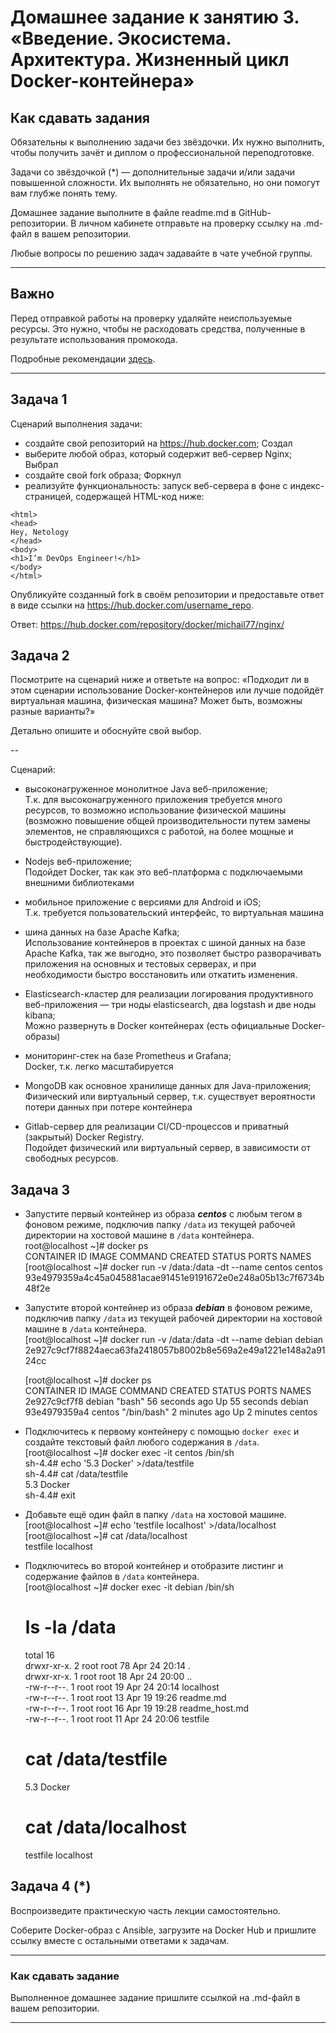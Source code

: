 
# Домашнее задание к занятию 3. «Введение. Экосистема. Архитектура. Жизненный цикл Docker-контейнера»

## Как сдавать задания

Обязательны к выполнению задачи без звёздочки. Их нужно выполнить, чтобы получить зачёт и диплом о профессиональной переподготовке.

Задачи со звёздочкой (*) — дополнительные задачи и/или задачи повышенной сложности. Их выполнять не обязательно, но они помогут вам глубже понять тему.

Домашнее задание выполните в файле readme.md в GitHub-репозитории. В личном кабинете отправьте на проверку ссылку на .md-файл в вашем репозитории.

Любые вопросы по решению задач задавайте в чате учебной группы.

---


## Важно

Перед отправкой работы на проверку удаляйте неиспользуемые ресурсы.
Это нужно, чтобы не расходовать средства, полученные в результате использования промокода.

Подробные рекомендации [здесь](https://github.com/netology-code/virt-homeworks/blob/virt-11/r/README.md).

---

## Задача 1

Сценарий выполнения задачи:

- создайте свой репозиторий на https://hub.docker.com;
    Создал  
- выберите любой образ, который содержит веб-сервер Nginx;
    Выбрал  
- создайте свой fork образа;
    Форкнул  
- реализуйте функциональность:
запуск веб-сервера в фоне с индекс-страницей, содержащей HTML-код ниже:
```
<html>
<head>
Hey, Netology
</head>
<body>
<h1>I’m DevOps Engineer!</h1>
</body>
</html>
```

Опубликуйте созданный fork в своём репозитории и предоставьте ответ в виде ссылки на https://hub.docker.com/username_repo.

Ответ:  https://hub.docker.com/repository/docker/michail77/nginx/  

## Задача 2

Посмотрите на сценарий ниже и ответьте на вопрос:
«Подходит ли в этом сценарии использование Docker-контейнеров или лучше подойдёт виртуальная машина, физическая машина? Может быть, возможны разные варианты?»

Детально опишите и обоснуйте свой выбор.

--

Сценарий:

- высоконагруженное монолитное Java веб-приложение;  
    T.к. для высоконагруженного приложения требуется много ресурсов, то возможно использование физической машины (возможно повышение общей производительности путем замены элементов, не справляющихся с работой, на более мощные и быстродействующие).  

- Nodejs веб-приложение;  
    Подойдет Docker, так как это веб-платформа с подключаемыми внешними библиотеками  

- мобильное приложение c версиями для Android и iOS;  
    Т.к. требуется пользовательский интерфейс, то виртуальная машина  

- шина данных на базе Apache Kafka;  
    Использование контейнеров в проектах с шиной данных на базе Apache Kafka, так же выгодно, это позволяет быстро разворачивать приложения на основных и тестовых серверах, и при необходимости быстро восстановить или откатить изменения.  

- Elasticsearch-кластер для реализации логирования продуктивного веб-приложения — три ноды elasticsearch, два logstash и две ноды kibana;  
    Можно развернуть в Docker контейнерах (есть официальные Docker-образы)  

- мониторинг-стек на базе Prometheus и Grafana;  
    Docker, т.к. легко масштабируется  

- MongoDB как основное хранилище данных для Java-приложения;  
    Физический или виртуальный сервер, т.к. существует вероятности потери данных при потере контейнера  

- Gitlab-сервер для реализации CI/CD-процессов и приватный (закрытый) Docker Registry.  
    Подойдет физический или виртуальный сервер, в зависимости от свободных ресурсов.  


## Задача 3

- Запустите первый контейнер из образа ***centos*** c любым тегом в фоновом режиме, подключив папку ```/data``` из текущей рабочей директории на хостовой машине в ```/data``` контейнера.  
    root@localhost ~]# docker ps  
    CONTAINER ID   IMAGE     COMMAND   CREATED   STATUS    PORTS     NAMES  
    [root@localhost ~]# docker run -v /data:/data -dt --name centos centos  
    93e4979359a4c45a045881acae91451e9191672e0e248a05b13c7f6734b48f2e  


- Запустите второй контейнер из образа ***debian*** в фоновом режиме, подключив папку ```/data``` из текущей рабочей директории на хостовой машине в ```/data``` контейнера.  
    [root@localhost ~]# docker run -v /data:/data -dt --name debian debian  
    2e927c9cf7f8824aeca63fa2418057b8002b8e569a2e49a1221e148a2a9124cc  

    [root@localhost ~]# docker ps  
    CONTAINER ID   IMAGE     COMMAND       CREATED          STATUS          PORTS     NAMES  
    2e927c9cf7f8   debian    "bash"        56 seconds ago   Up 55 seconds             debian  
    93e4979359a4   centos    "/bin/bash"   2 minutes ago    Up 2 minutes              centos  

- Подключитесь к первому контейнеру с помощью ```docker exec``` и создайте текстовый файл любого содержания в ```/data```.  
    [root@localhost ~]# docker exec -it centos /bin/sh  
    sh-4.4# echo '5.3 Docker' >/data/testfile  
    sh-4.4# cat /data/testfile  
    5.3 Docker  
    sh-4.4# exit  

- Добавьте ещё один файл в папку ```/data``` на хостовой машине.  
    [root@localhost ~]# echo 'testfile localhost' >/data/localhost
    [root@localhost ~]# cat /data/localhost  
    testfile localhost  

- Подключитесь во второй контейнер и отобразите листинг и содержание файлов в ```/data``` контейнера.  
    [root@localhost ~]# docker exec -it debian /bin/sh  
    # ls -la /data  
    total 16  
    drwxr-xr-x. 2 root root 78 Apr 24 20:14 .  
    drwxr-xr-x. 1 root root 18 Apr 24 20:00 ..  
    -rw-r--r--. 1 root root 19 Apr 24 20:14 localhost  
    -rw-r--r--. 1 root root 13 Apr 19 19:26 readme.md  
    -rw-r--r--. 1 root root 16 Apr 19 19:28 readme_host.md  
    -rw-r--r--. 1 root root 11 Apr 24 20:06 testfile  
    # cat /data/testfile  
    5.3 Docker  
    # cat /data/localhost  
    testfile localhost  


## Задача 4 (*)

Воспроизведите практическую часть лекции самостоятельно.

Соберите Docker-образ с Ansible, загрузите на Docker Hub и пришлите ссылку вместе с остальными ответами к задачам.


---

### Как cдавать задание

Выполненное домашнее задание пришлите ссылкой на .md-файл в вашем репозитории.

---

